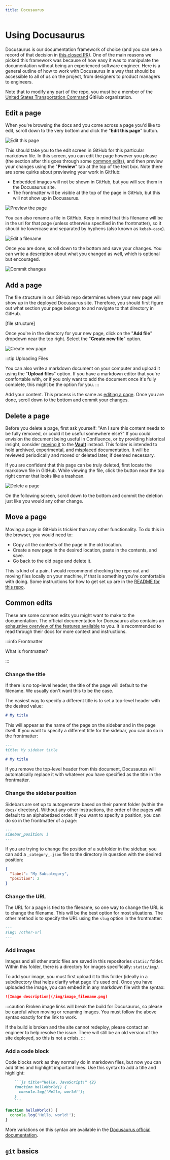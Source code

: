 ```yaml
---
title: Docusaurus
---
```

# Using Docusaurus 

Docusaurus is our documentation framework of choice (and you can see a record of that decision in [this closed PR](https://github.com/transcom/mymove/pull/6869)). One of the main reasons we picked this framework was because of how easy it was to manipulate the documentation without being an experienced software engineer. Here is a general outline of how to work with Docusaurus in a way that should be accessible to all of us on the project, from designers to product managers to engineers. 

Note that to modify any part of the repo, you must be a member of the [United States Transportation Command](https://github.com/transcom) GitHub organization.

## Edit a page

When you're browsing the docs and you come across a page you'd like to edit, scroll down to the very bottom and click the "**Edit this page**" button.

![Edit this page](/img/docusaurus/edit_this_page.png)

This should take you to the edit screen in GitHub for this particular markdown file. In this screen, you can edit the page however you please (the section after this goes through some [common edits](#common-edits)), and then preview your changes using the "**Preview**" tab at the top of the text box. Note there are some quirks about previewing your work in GitHub:

* Embedded images will not be shown in GitHub, but you will see them in the Docusaurus site.
* The frontmatter will be visible at the top of the page in GitHub, but this will not show up in Docusaurus.

![Preview the page](/img/docusaurus/preview_page.png)

You can also rename a file in GitHub. Keep in mind that this filename will be in the url for that page (unless otherwise specified in the frontmatter), so it should be lowercase and separated by hyphens (also known as `kebab-case`).

![Edit a filename](/img/docusaurus/edit_filename.png)

Once you are done, scroll down to the bottom and save your changes. You can write a description about what you changed as well, which is optional but encouraged.

![Commit changes](/img/docusaurus/commit_changes.png)

## Add a page

The file structure in our GitHub repo determines where your new page will show up in the deployed Docusaurus site. Therefore, you should first figure out what section your page belongs to and navigate to that directory in GitHub.

[file structure]

Once you're in the directory for your new page, click on the "**Add file**" dropdown near the top right. Select the "**Create new file**" option.

![Create new page](/img/docusaurus/create_new_page.png)

:::tip Uploading Files

You can also write a markdown document on your computer and upload it using the "**Upload files**" option. If you have a markdown editor that you're comfortable with, or if you only want to add the document once it's fully complete, this might be the option for you.
:::

Add your content. This process is the same as [editing a page](#common-edits). Once you are done, scroll down to the bottom and commit your changes.

## Delete a page

Before you delete a page, first ask yourself: "Am I sure this content needs to be fully removed, or could it be useful somewhere else?" If you could envision the document being useful in Confluence, or by providing historical insight, consider [moving it](#move-a-page) to the **[Vault](../../vault/index.md)** instead. This folder is intended to hold archived, experimental, and misplaced documentation. It will be reviewed periodically and moved or deleted later, if deemed necessary. 

If you are confident that this page can be truly deleted, first locate the markdown file in GitHub. While viewing the file, click the button near the top right corner that looks like a trashcan. 

![Delete a page](/img/docusaurus/delete_page.png)

On the following screen, scroll down to the bottom and commit the deletion just like you would any other change.

## Move a page

Moving a page in GitHub is trickier than any other functionality. To do this in the browser, you would need to:

* Copy all the contents of the page in the old location.
* Create a new page in the desired location, paste in the contents, and save.
* Go back to the old page and delete it.

This is kind of a pain. I would recommend checking the repo out and moving files locally on your machine, if that is something you're comfortable with doing. Some instructions for how to get set up are in the [README for this repo](https://github.com/transcom/mymove-docs#running-locally-on-macos).

## Common edits

These are some common edits you might want to make to the documentation. The official documentation for Docusaurus also contains an [exhaustive overview of the features available](https://docusaurus.io/docs/markdown-features) to you. It is recommended to read through their docs for more context and instructions.

:::info Frontmatter

What is frontmatter?

:::

### Change the title

If there is no top-level header, the title of the page will default to the filename. We usually don't want this to be the case.

The easiest way to specify a different title is to set a top-level header with the desired value:

```md
# My title
```

This will appear as the name of the page on the sidebar and in the page itself. If you want to specify a different title for the sidebar, you can do so in the frontmatter:

```md
---
title: My sidebar title
---
# My title
```

If you remove the top-level header from this document, Docusaurus will automatically replace it with whatever you have specified as the title in the frontmatter.

### Change the sidebar position

Sidebars are set up to autogenerate based on their parent folder (within the `docs/` directory). Without any other instructions, the order of the pages will default to an alphabetized order. If you want to specify a position, you can do so in the frontmatter of a page:

```md
---
sidebar_position: 1
---
```

If you are trying to change the position of a subfolder in the sidebar, you can add a `_category_.json` file to the directory in question with the desired position:

```json
{
  "label": "My Subcategory",
  "position": 2
}
```

### Change the URL

The URL for a page is tied to the filename, so one way to change the URL is to change the filename. This will be the best option for most situations. The other method is to specify the URL using the `slug` option in the frontmatter:

```md
---
slug: /other-url
---
```

### Add images

Images and all other static files are saved in this repositories `static/` folder. Within this folder, there is a directory for images specifically: `static/img/`. 

To add your image, you must first upload it to this folder (ideally in a subdirectory that helps clarify what page it's used on). Once you have uploaded the image, you can embed it in any markdown file with the syntax:

```md
![Image description](/img/image_filename.png)
```

:::caution
Broken image links will break the build for Docusaurus, so please be careful when moving or renaming images. You must follow the above syntax exactly for the link to work. 

If the build is broken and the site cannot redeploy, please contact an engineer to help resolve the issue. There will still be an old version of the site deployed, so this is not a crisis.
:::

### Add a code block

Code blocks work as they normally do in markdown files, but now you can add titles and highlight important lines. Use this syntax to add a title and highlight:

```md
    ```js title="Hello, JavaScript!" {2}
    function helloWorld() {
      console.log('Hello, world!');
    }
    ```
```

```js title="Hello, JavaScript!" {2}
function helloWorld() {
  console.log('Hello, world!');
}
```

More variations on this syntax are available in the [Docusaurus official documentation](https://docusaurus.io/docs/markdown-features/code-blocks).

## `git` basics